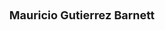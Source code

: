 ---
layout: page
title: <font size = 4> Mauricio Gutierrez Barnett </font>
description: 2018, ASU
img: assets/img/members/mauricio.jpg
importance: 1
category: Master Students Alumni
---